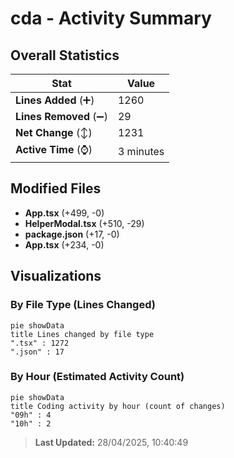 # cda - Activity Summary 

## Overall Statistics

| Stat                   | Value                                                             |
| ---------------------- | ----------------------------------------------------------------- |
| **Lines Added** (➕)   | 1260                                          |
| **Lines Removed** (➖) | 29                                        |
| **Net Change** (↕)    | 1231                |
| **Active Time** (⌚)   | 3 minutes |


## Modified Files
- **App.tsx** (+499, -0)
- **HelperModal.tsx** (+510, -29)
- **package.json** (+17, -0)
- **App.tsx** (+234, -0)

## Visualizations

### By File Type (Lines Changed)

```mermaid
pie showData
title Lines changed by file type
".tsx" : 1272
".json" : 17
```

### By Hour (Estimated Activity Count)

```mermaid
pie showData
title Coding activity by hour (count of changes)
"09h" : 4
"10h" : 2
```


> **Last Updated:** 28/04/2025, 10:40:49